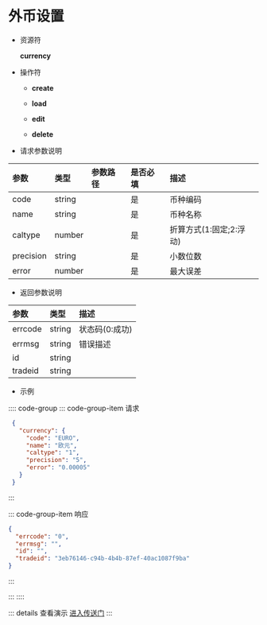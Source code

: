 # 外币设置

- 资源符

  **currency**
  
- 操作符

  - **create** <Badge type="tip" text="v1" vertical="top" />

  - **load** <Badge type="tip" text="v2" vertical="top" />

  - **edit** <Badge type="tip" text="v2" vertical="top" />

  - **delete** <Badge type="tip" text="v2" vertical="top" />

- 请求参数说明

|参数			|类型	|参数路径	|是否必填	|描述					|
|:-				|:-		|:-			|:-			|:-						|
|code			|string |			|是			|币种编码				|
|name			|string |			|是			|币种名称				|
|caltype		|number	|			|是			|折算方式(1:固定;2:浮动)	|
|precision		|string	|			|是			|小数位数				|
|error			|number	|			|是			|最大误差			    |

- 返回参数说明

|参数   |类型     |描述           |
|:-     |:-       |:-            |
|errcode|string   |状态码(0:成功) |
|errmsg |string   |错误描述       |
|id     |string   |               |
|tradeid|string   |               |

- 示例

:::: code-group
::: code-group-item 请求

```json
 {
   "currency": {
     "code": "EURO",
     "name": "欧元",
     "caltype": "1",
     "precision": "5",
     "error": "0.00005"
   }
 }
```

:::

::: code-group-item 响应

```json
{
  "errcode": "0",
  "errmsg": "",
  "id": "",
  "tradeid": "3eb76146-c94b-4b4b-87ef-40ac1087f9ba"
}
```

:::

:::
::::

::: details 查看演示
[进入传送门](/images/erp/gif/currency.gif)
:::